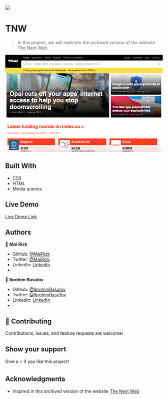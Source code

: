 ![](https://img.shields.io/badge/Microverse-blueviolet)

# TNW

> In this project, we will replicate the archived version of the website The Next Web.

![screenshot](Images/screen-shot.png)

## Built With
- CSS
- HTML
- Media queries

## Live Demo

[Live Demo Link](https://mairizk.github.io/TNW/#)

## Authors

👤 **Mai Rizk**
- GitHub: [@MaiRizk](https://github.com/MaiRizk)
- Twitter: [@MaiRizk](https://twitter.com/MaiRizk16)
- LinkedIn: [LinkedIn](https://www.linkedin.com/in/mai-rizk-252722188/)
- 
👤 **Ibrohim Rasulov**
- GitHub: [@IbrohimRasulov](https://github.com/IbrohimRasulov)
- Twitter: [@IbrohimRasu1ov](https://twitter.com/IbrohimRasu1ov)
- LinkedIn: [LinkedIn](https://www.linkedin.com/in/ibrohim-rasulov-a88352209/)
- 
## 🤝 Contributing

Contributions, issues, and feature requests are welcome!

## Show your support
Give a ⭐️ if you like this project!

## Acknowledgments
- Inspired in this archived version of the website [The Next Web](https://perma.cc/M5ZV-Q2D6)

